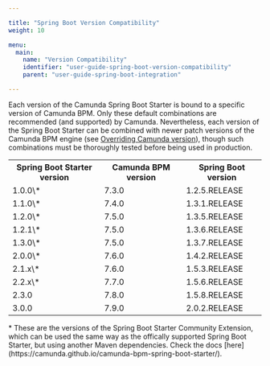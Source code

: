 ```yaml
---

title: "Spring Boot Version Compatibility"
weight: 10

menu:
  main:
    name: "Version Compatibility"
    identifier: "user-guide-spring-boot-version-compatibility"
    parent: "user-guide-spring-boot-integration"

---
```


Each version of the Camunda Spring Boot Starter is bound to a specific version of Camunda BPM. Only these default combinations are recommended (and supported) by Camunda.
Nevertheless, each version of the Spring Boot Starter can be combined with newer patch versions of the Camunda BPM engine (see [Overriding Camunda version](../#overriding-camunda-version)),
though such combinations must be thoroughly tested before being used in production. 

<table class="table table-striped">
  <tr>
    <th>Spring Boot Starter version</th>
    <th>Camunda BPM version</th>
    <th>Spring Boot version</th>
  </tr>
  <tr>
    <td>1.0.0\*</td>
    <td>7.3.0</td>
    <td>1.2.5.RELEASE</td>
  </tr>
  <tr>
    <td>1.1.0\*</td>
    <td>7.4.0</td>
    <td>1.3.1.RELEASE</td>
  </tr>
  <tr>
    <td>1.2.0\*</td>
    <td>7.5.0</td>
    <td>1.3.5.RELEASE</td>
  </tr>
  <tr>
    <td>1.2.1\*</td>
    <td>7.5.0</td>
    <td>1.3.6.RELEASE</td>
  </tr>
  <tr>
    <td>1.3.0\*</td>
    <td>7.5.0</td>
    <td>1.3.7.RELEASE</td>
  </tr>
  <tr>
    <td>2.0.0\*</td>
    <td>7.6.0</td>
    <td>1.4.2.RELEASE</td>
  </tr>
  <tr>
    <td>2.1.x\*</td>
    <td>7.6.0</td>
    <td>1.5.3.RELEASE</td>
  </tr>
  <tr>
    <td>2.2.x\*</td>
    <td>7.7.0</td>
    <td>1.5.6.RELEASE</td>
  </tr>
  <tr>
    <td>2.3.0</td>
    <td>7.8.0</td>
    <td>1.5.8.RELEASE</td>
  </tr>
  <tr>
    <td>3.0.0</td>
    <td>7.9.0</td>
    <td>2.0.2.RELEASE</td>
  </tr>
</table>
* These are the versions of the Spring Boot Starter Community Extension, which can be used the same way as the offically supported Spring Boot Starter, 
but using another Maven dependencies. Check the docs [here](https://camunda.github.io/camunda-bpm-spring-boot-starter/).
